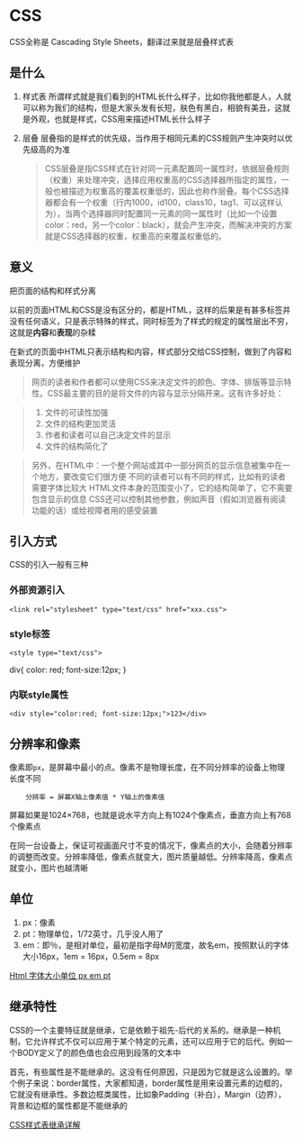 # CSS

CSS全称是 Cascading Style Sheets，翻译过来就是层叠样式表

## 是什么

1. 样式表
	所谓样式就是我们看到的HTML长什么样子，比如你我他都是人，人就可以称为我们的结构，但是大家头发有长短，肤色有黑白，相貌有美丑，这就是外观，也就是样式，CSS用来描述HTML长什么样子

2. 层叠
	层叠指的是样式的优先级，当作用于相同元素的CSS规则产生冲突时以优先级高的为准

	>CSS层叠是指CSS样式在针对同一元素配置同一属性时，依据层叠规则（权重）来处理冲突，选择应用权重高的CSS选择器所指定的属性，一般也被描述为权重高的覆盖权重低的，因此也称作层叠。每个CSS选择器都会有一个权重（行内1000，id100，class10，tag1、可以这样认为），当两个选择器同时配置同一元素的同一属性时（比如一个设置color：red，另一个color：black），就会产生冲突，而解决冲突的方案就是CSS选择器的权重，权重高的来覆盖权重低的。


## 意义

把页面的结构和样式分离

以前的页面HTML和CSS是没有区分的，都是HTML，这样的后果是有甚多标签并没有任何语义，只是表示特殊的样式，同时标签为了样式的规定的属性层出不穷，这就是**内容**和**表现**的杂糅

在新式的页面中HTML只表示结构和内容，样式部分交给CSS控制，做到了内容和表现分离，方便维护

>网页的读者和作者都可以使用CSS来决定文件的颜色、字体、排版等显示特性。CSS最主要的目的是将文件的内容与显示分隔开来。这有许多好处：

>1. 文件的可读性加强
>2. 文件的结构更加灵活
>3. 作者和读者可以自己决定文件的显示
>4. 文件的结构简化了

>另外，在HTML中：一个整个网站或其中一部分网页的显示信息被集中在一个地方，要改变它们很方便
不同的读者可以有不同的样式，比如有的读者需要字体比较大
HTML文件本身的范围变小了，它的结构简单了，它不需要包含显示的信息
CSS还可以控制其他参数，例如声音（假如浏览器有阅读功能的话）或给视障者用的感受装置

## 引入方式

CSS的引入一般有三种

### 外部资源引入

	<link rel="stylesheet" type="text/css" href="xxx.css">

### style标签

	<style type="text/css">
   div{
		color: red;
		font-size:12px;
	 }
	</style>

### 内联style属性

	<div style="color:red; font-size:12px;">123</div>

## 分辨率和像素

像素即`px`，是屏幕中最小的点。像素不是物理长度，在不同分辨率的设备上物理长度不同

		分辨率 = 屏幕X轴上像素值 * Y轴上的像素值

 屏幕如果是1024×768，也就是说水平方向上有1024个像素点，垂直方向上有768个像素点

在同一台设备上，保证可视画面尺寸不变的情况下，像素点的大小，会随着分辨率的调整而改变。分辨率降低，像素点就变大，图片质量越低。分辨率降高，像素点就变小，图片也越清晰

## 单位

1. px：像素
2. pt：物理单位，1/72英寸，几乎没人用了
3. em：即％，是相对单位，最初是指字母M的宽度，故名em，按照默认的字体大小16px，1em = 16px，0.5em = 8px


[Html 字体大小单位 px em pt](http://www.cnblogs.com/dolphinX/p/3237054.html)

## 继承特性

CSS的一个主要特征就是继承，它是依赖于祖先-后代的关系的。继承是一种机制，它允许样式不仅可以应用于某个特定的元素，还可以应用于它的后代。例如一个BODY定义了的颜色值也会应用到段落的文本中

首先，有些属性是不能继承的。这没有任何原因，只是因为它就是这么设置的。举个例子来说：border属性，大家都知道，border属性是用来设置元素的边框的，它就没有继承性。多数边框类属性，比如象Padding（补白），Margin（边界），背景和边框的属性都是不能继承的

[CSS样式表继承详解](http://www.cnphp.info/css-style-inheritance.html)
